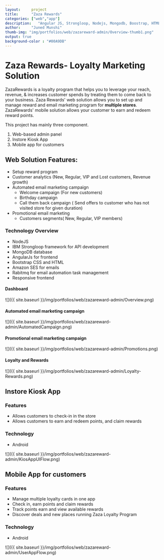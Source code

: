 ```yaml
---
layout:     project
title:      "Zaza Rewards"
categories: ["web","app"]
description:   "Angular JS, Strongloop, Nodejs, Mongodb, Boostrap, HTML, AWS Simple Email Service, Android"
author:     "Juned Munshi"
thumb-img: "img/portfolios/web/zazareward-admin/Overview-thumb1.png"
output: true
background-color : "#00A9DB"
---
```

# Zaza Rewards- Loyalty Marketing Solution
ZazaRewards is a loyalty program that helps you to leverage your reach, revenue, & increases customer spends by treating them to come back to your business. Zaza Rewards' web solution allows you to set up and manage reward and email marketing program for **multiple stores**. ZazaRewards' mobile solution allows your customer to earn and redeem reward points.

This project has mainly three component.
1. Web-based admin panel
2. Instore Kiosk App
3. Mobile app for customers

## Web Solution Features:
* Setup reward program
* Customer analytics (New, Regular, VIP and Lost customers, Revenue growth)
* Automated email marketing campaign
  * Welcome campaign (For new customers)
  * Birthday campaign
  * Call them back campaign ( Send offers to customer who has not visited store for given duration)
* Promotional email marketing
  * Customers segments( New, Regular, VIP members)
  
### Technology Overview
* NodeJS
* IBM Strongloop framework for API development
* MongoDB database
* AngularJs for frontend
* Bootstrap CSS and HTML
* Amazon SES for emails
* Rabitmq for email automation task management
* Responsive frontend


#### Dashboard
![]({{ site.baseurl }}/img/portfolios/web/zazareward-admin/Overview.png)
#### Automated email marketing campaign
![]({{ site.baseurl }}/img/portfolios/web/zazareward-admin/AutomatedCampaign.png)
#### Promotional email marketing campaign
![]({{ site.baseurl }}/img/portfolios/web/zazareward-admin/Promotions.png)
#### Loyalty and Rewards
![]({{ site.baseurl }}/img/portfolios/web/zazareward-admin/Loyalty-Rewards.png)


## Instore Kiosk App
### Features
* Allows customers to check-in in the store
* Allows customers to earn and redeem points, and claim rewards

### Technology
* Android

![]({{ site.baseurl }}/img/portfolios/web/zazareward-admin/KiosAppUIFlow.png)

## Mobile App for customers
### Features
* Manage multiple loyalty cards in one app
* Check in, earn points and claim rewards
* Track points earn and view available rewards
* Discover deals and new places running Zaza Loyalty Program

### Technology
* Android

![]({{ site.baseurl }}/img/portfolios/web/zazareward-admin/UserAppFlow.png)